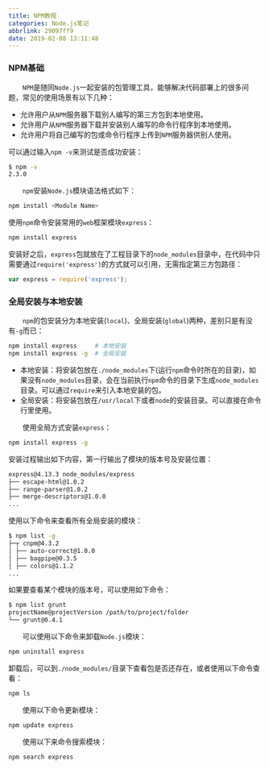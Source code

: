```yaml
---
title: NPM教程
categories: Node.js笔记
abbrlink: 29097ff9
date: 2019-02-08 13:11:48
---
```

### NPM基础

&emsp;&emsp;`NPM`是随同`Node.js`一起安装的包管理工具，能够解决代码部署上的很多问题，常见的使用场景有以下几种：

- 允许用户从`NPM`服务器下载别人编写的第三方包到本地使用。
- 允许用户从`NPM`服务器下载并安装别人编写的命令行程序到本地使用。
- 允许用户将自己编写的包或命令行程序上传到`NPM`服务器供别人使用。

可以通过输入`npm -v`来测试是否成功安装：

``` bash
$ npm -v
2.3.0
```

&emsp;&emsp;`npm`安装`Node.js`模块语法格式如下：

``` bash
npm install <Module Name>
```

使用`npm`命令安装常用的`web`框架模块`express`：

``` bash
npm install express
```

安装好之后，`express`包就放在了工程目录下的`node_modules`目录中，在代码中只需要通过`require('express')`的方式就可以引用，无需指定第三方包路径：

``` javascript
var express = require('express');
```

### 全局安装与本地安装

&emsp;&emsp;`npm`的包安装分为本地安装(`local`)、全局安装(`global`)两种，差别只是有没有`-g`而已：

``` bash
npm install express     # 本地安装
npm install express -g  # 全局安装
```

- 本地安装：将安装包放在`./node_modules`下(运行`npm`命令时所在的目录)，如果没有`node_modules`目录，会在当前执行`npm`命令的目录下生成`node_modules`目录。可以通过`require`来引入本地安装的包。
- 全局安装：将安装包放在`/usr/local`下或者`node`的安装目录。可以直接在命令行里使用。

&emsp;&emsp;使用全局方式安装`express`：

``` bash
npm install express -g
```

安装过程输出如下内容，第一行输出了模块的版本号及安装位置：

``` bash
express@4.13.3 node_modules/express
├── escape-html@1.0.2
├── range-parser@1.0.2
├── merge-descriptors@1.0.0
...
```

使用以下命令来查看所有全局安装的模块：

``` bash
$ npm list -g
├─┬ cnpm@4.3.2
│ ├── auto-correct@1.0.0
│ ├── bagpipe@0.3.5
│ ├── colors@1.1.2
...
```

如果要查看某个模块的版本号，可以使用如下命令：

``` bash
$ npm list grunt
projectName@projectVersion /path/to/project/folder
└── grunt@0.4.1
```

&emsp;&emsp;可以使用以下命令来卸载`Node.js`模块：

``` bash
npm uninstall express
```

卸载后，可以到`./node_modules/`目录下查看包是否还存在，或者使用以下命令查看：

``` bash
npm ls
```

&emsp;&emsp;使用以下命令更新模块：

``` bash
npm update express
```

&emsp;&emsp;使用以下来命令搜索模块：

``` bash
npm search express
```